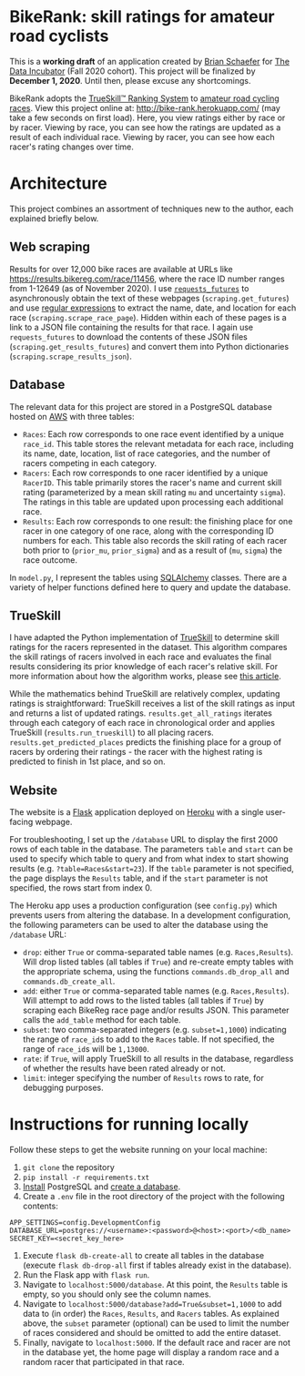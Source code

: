# BikeRank: skill ratings for amateur road cyclists

This is a **working draft** of an application created by [Brian Schaefer](https://www.linkedin.com/in/briantschaefer/) for [The Data Incubator](https://www.thedataincubator.com/) (Fall 2020 cohort).
This project will be finalized by **December 1, 2020**. Until then, please excuse any shortcomings.

BikeRank adopts the [TrueSkill™ Ranking System](https://www.microsoft.com/en-us/research/project/trueskill-ranking-system/) to [amateur road cycling races](https://results.bikereg.com/).
View this project online at: http://bike-rank.herokuapp.com/ (may take a few seconds on first load).
Here, you view ratings either by race or by racer.
Viewing by race, you can see how the ratings are updated as a result of each individual race.
Viewing by racer, you can see how each racer's rating changes over time.

# Architecture
This project combines an assortment of techniques new to the author, each explained briefly below.

## Web scraping
Results for over 12,000 bike races are available at URLs like https://results.bikereg.com/race/11456,
where the race ID number ranges from 1-12649 (as of November 2020).
I use [`requests_futures`](https://pypi.org/project/requests-futures/) to asynchronously obtain the text of these webpages (`scraping.get_futures`) and use [regular expressions](https://docs.python.org/3/library/re.html) to extract the name, date, and location for each race (`scraping.scrape_race_page`).
Hidden within each of these pages is a link to a JSON file containing the results for that race.
I again use `requests_futures` to download the contents of these JSON files (`scraping.get_results_futures`) and convert them into Python dictionaries (`scraping.scrape_results_json`).

## Database
The relevant data for this project are stored in a PostgreSQL database hosted on [AWS](https://aws.amazon.com/rds/) with three tables:
- `Races`: Each row corresponds to one race event identified by a unique `race_id`. This table stores the relevant metadata for each race, including its name, date, location, list of race categories, and the number of racers competing in each category.
- `Racers`: Each row corresponds to one racer identified by a unique `RacerID`. This table primarily stores the racer's name and current skill rating (parameterized by a mean skill rating `mu` and uncertainty `sigma`). The ratings in this table are updated upon processing each additional race.
- `Results`: Each row corresponds to one result: the finishing place for one racer in one category of one race, along with the corresponding ID numbers for each. This table also records the skill rating of each racer both prior to (`prior_mu`, `prior_sigma`) and as a result of (`mu`, `sigma`) the race outcome.

In `model.py`, I represent the tables using [SQLAlchemy](https://docs.sqlalchemy.org/en/13/orm/tutorial.html) classes. There are a variety of helper functions defined here to query and update the database.

## TrueSkill
I have adapted the Python implementation of [TrueSkill](https://trueskill.org/) to determine skill ratings for the racers represented in the dataset. This algorithm compares the skill ratings of racers involved in each race and evaluates the final results considering its prior knowledge of each racer's relative skill. For more information about how the algorithm works, please see [this article](http://www.moserware.com/assets/computing-your-skill/The%20Math%20Behind%20TrueSkill.pdf).

While the mathematics behind TrueSkill are relatively complex, updating ratings is straightforward: TrueSkill receives a list of the skill ratings as input and returns a list of updated ratings.
`results.get_all_ratings` iterates through each category of each race in chronological order and applies TrueSkill (`results.run_trueskill`) to all placing racers. `results.get_predicted_places` predicts the finishing place for a group of racers by ordering their ratings - the racer with the highest rating is predicted to finish in 1st place, and so on.

## Website
The website is a [Flask](https://flask.palletsprojects.com/en/1.1.x/) application deployed on [Heroku](https://www.heroku.com/) with a single user-facing webpage.

For troubleshooting, I set up the `/database` URL to display the first 2000 rows of each table in the database. The parameters `table` and `start` can be used to specify which table to query and from what index to start showing results (e.g. `?table=Races&start=23`). If the `table` parameter is not specified, the page displays the `Results` table, and if the `start` parameter is not specified, the rows start from index 0.

The Heroku app uses a production configuration (see `config.py`) which prevents users
from altering the database. In a development configuration, the following parameters can be used to alter the database using the `/database` URL:
- `drop`: either `True` or comma-separated table names (e.g. `Races,Results`). Will drop listed tables (all tables if `True`) and re-create empty tables with the appropriate schema, using the functions `commands.db_drop_all` and `commands.db_create_all`.
- `add`: either `True` or comma-separated table names (e.g. `Races,Results`). Will attempt to add rows to the listed tables (all tables if `True`) by scraping each BikeReg race page and/or results JSON. This parameter calls the `add_table` method for each table.
- `subset`: two comma-separated integers (e.g. `subset=1,1000`) indicating the range of `race_id`s to add to the `Races` table. If not specified, the range of `race_id`s will be `1,13000`.
- `rate`: if `True`, will apply TrueSkill to all results in the database, regardless of whether the results have been rated already or not.
- `limit`: integer specifying the number of `Results` rows to rate, for debugging purposes.

# Instructions for running locally
Follow these steps to get the website running on your local machine:
1. `git clone` the repository
1. `pip install -r requirements.txt`
1. [Install](https://www.postgresql.org/download/) PostgreSQL and [create a database](https://www.tutorialspoint.com/postgresql/postgresql_create_database.htm).
1. Create a `.env` file in the root directory of the project with the following contents:
```
APP_SETTINGS=config.DevelopmentConfig
DATABASE_URL=postgres://<username>:<password>@<host>:<port>/<db_name>
SECRET_KEY=<secret_key_here>
```
1. Execute `flask db-create-all` to create all tables in the database (execute `flask db-drop-all` first if tables already exist in the database).
1. Run the Flask app with `flask run`.
1. Navigate to `localhost:5000/database`. At this point, the `Results` table is empty, so you should only see the column names.
1. Navigate to `localhost:5000/database?add=True&subset=1,1000` to add data to (in order) the `Races`, `Results`, and `Racers` tables. As explained above, the `subset` parameter (optional) can be used to limit the number of races considered and should be omitted to add the entire dataset.
1. Finally, navigate to `localhost:5000`. If the default race and racer are not in the database yet, the home page will display a random race and a random racer that participated in that race.
